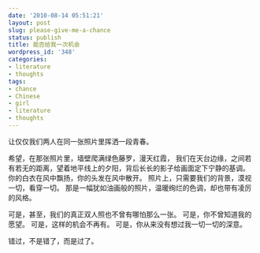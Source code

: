 ```yaml
---
date: '2010-08-14 05:51:21'
layout: post
slug: please-give-me-a-chance
status: publish
title: 能否给我一次机会
wordpress_id: '348'
categories:
- literature
- thoughts
tags:
- chance
- Chinese
- girl
- literature
- thoughts
---
```


让仅仅我们两人在同一张照片里挥洒一段青春。


希望，在那张照片里，墙壁爬满绿色藤罗，漫天红霞，
我们在天台边缘，之间若有若无的距离，望着地平线上的夕阳，背后长长的影子给画面定下宁静的基调。
你的白衣在风中飘扬，你的头发在风中散开。
照片上，只需要我们的背景，漠视一切，看穿一切。
那是一幅犹如油画般的照片，温暖绚烂的色调，却也带有凌厉的风格。

可是，甚至，我们的真正双人照也不曾有哪怕那么一张。
可是，你不曾知道我的愿望。
可是，这样的机会不再有。
可是，你从来没有想过我一切一切的深意。

错过，不是错了，而是过了。
